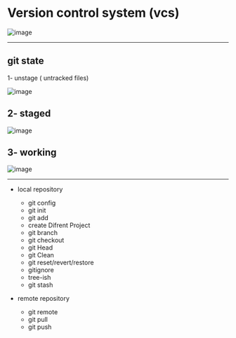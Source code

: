 # Version control system (vcs) 
![image](https://github.com/rezaabedi1365/Devops/assets/117336743/6455c93f-d8e1-4d94-8acc-d172af790592)

-----------------------------------------------------------------
## git state



1- unstage ( untracked files)
  
![image](https://github.com/rezaabedi1365/Devops/assets/117336743/3c2ab70e-8a9e-4425-9d91-755f8dc5196b)

## 2- staged 
![image](https://github.com/rezaabedi1365/Devops/assets/117336743/8ac3ffac-cf53-492a-a531-7dfb57fda439)


## 3- working
![image](https://github.com/rezaabedi1365/Devops/assets/117336743/c4e51818-d42d-4a69-84a7-85faeec49892)

---------------------------------------------------------------------
* local repository
  - git config
  - git init
  - git add
  - create Difrent Project 
  - git branch 
  - git checkout 
  - git Head 
  - git Clean 
  - git reset/revert/restore 
  - gitignore 
  - tree-ish 
  - git stash 


* remote repository
  - git remote 
  - git pull 
  - git push 

 
